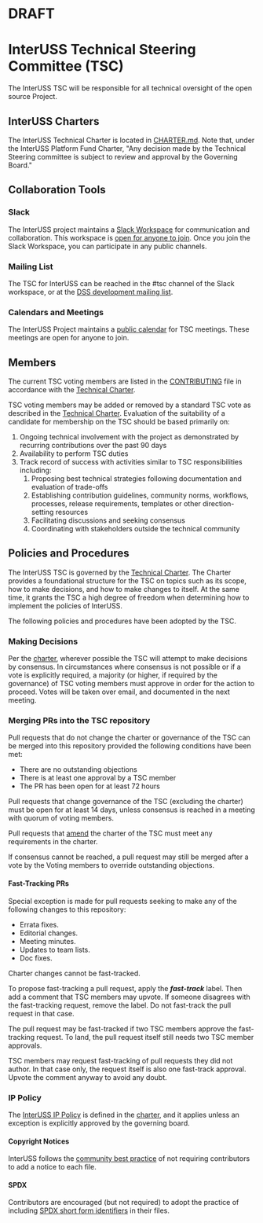# DRAFT

# InterUSS Technical Steering Committee (TSC)

The InterUSS TSC will be responsible for all technical oversight of the open source Project.

## InterUSS Charters

The InterUSS Technical Charter is located in [CHARTER.md](CHARTER.md).  Note that, under the InterUSS Platform Fund Charter, "Any decision made by the Technical Steering committee is subject to review and approval by the Governing Board."

## Collaboration Tools

### Slack

The InterUSS project maintains a [Slack Workspace](https://interuss.slack.com) for communication and collaboration.  This workspace is [open for anyone to join](https://join.slack.com/t/interuss/shared_invite/enQtNzg0OTcxOTIyNjc0LTQyYzM1MTljYWU1NDRkNjFkZmFlYjA0YTgwNjQ5N2U5OTVhMzBlZjY4NWE3YTgwYzVjNzg3ZjE5ZjRjM2M0ODQ).  Once you join the Slack Workspace, you can participate in any public channels. 

### Mailing List

The TSC for InterUSS can be reached in the #tsc channel of the Slack workspace, or at the [DSS development mailing list](https://groups.io/g/dss-interuss).

### Calendars and Meetings

The InterUSS Project maintains a [public calendar](https://calendar.google.com/calendar/embed?src=c_nn4qg3tof1c73pmrbq7eor1muo%40group.calendar.google.com&ctz=America%2FChicago) for TSC meetings. These meetings are open for anyone to join.

## Members

The current TSC voting members are listed in the [CONTRIBUTING](CONTRIBUTING.md) file in accordance with the [Technical Charter](CHARTER.md).

TSC voting members may be added or removed by a standard TSC vote as described in the [Technical Charter](CHARTER.md#2-technical-steering-committee).  Evaluation of the suitability of a candidate for membership on the TSC should be based primarily on:

1. Ongoing technical involvement with the project as demonstrated by recurring contributions over the past 90 days
1. Availability to perform TSC duties
1. Track record of success with activities similar to TSC responsibilities including:
    1. Proposing best technical strategies following documentation and evaluation of trade-offs
    1. Establishing contribution guidelines, community norms, workflows, processes, release requirements, templates or other direction-setting resources
    1. Facilitating discussions and seeking consensus
    1. Coordinating with stakeholders outside the technical community

## Policies and Procedures

The InterUSS TSC is governed by the [Technical Charter](CHARTER.md). The Charter provides a foundational structure for the TSC on topics such as its scope, how to make decisions, and how to make changes to itself.  At the same time, it grants the TSC a high degree of freedom when determining how to implement the policies of InterUSS. 

The following policies and procedures have been adopted by the TSC.

### Making Decisions

Per the [charter](CHARTER.md), wherever possible the TSC will attempt to make decisions by consensus.  In circumstances where consensus is not possible or if a vote is explicitly required, a majority (or higher, if required by the governance) of TSC voting members must approve in order for the action to proceed.  Votes will be taken over email, and documented in the next meeting.

### Merging PRs into the TSC repository

Pull requests that do not change the charter or governance of the TSC can be merged into this repository provided the following conditions have been met:

* There are no outstanding objections
* There is at least one approval by a TSC member
* The PR has been open for at least 72 hours

Pull requests that change governance of the TSC (excluding the charter) must be open for at least 14 days, unless consensus is reached in a meeting with quorum of voting members.

Pull requests that [amend](CHARTER.md#8-amendments) the charter of the TSC must meet any requirements in the charter.

If consensus cannot be reached, a pull request may still be merged after a vote by the Voting members to override outstanding objections.

#### Fast-Tracking PRs

Special exception is made for pull requests seeking to make any of the following changes to this repository:

- Errata fixes.
- Editorial changes.
- Meeting minutes.
- Updates to team lists.
- Doc fixes.

Charter changes cannot be fast-tracked.

To propose fast-tracking a pull request, apply the ***fast-track*** label. Then add a comment that TSC members may upvote. If someone disagrees with the fast-tracking request, remove the label. Do not fast-track the pull request in that case.

The pull request may be fast-tracked if two TSC members approve the fast-tracking request. To land, the pull request itself still needs two TSC member approvals.

TSC members may request fast-tracking of pull requests they did not author. In that case only, the request itself is also one fast-track approval. Upvote the comment anyway to avoid any doubt.

### IP Policy

The [InterUSS IP Policy](https://github.com/interuss/tsc/blob/main/CHARTER.md#7-intellectual-property-policy) is defined in the [charter](CHARTER.md), and it applies unless an exception is explicitly approved by the governing board.

#### Copyright Notices

InterUSS follows the [community best practice](https://www.linuxfoundation.org/blog/2020/01/copyright-notices-in-open-source-software-projects/) of not requiring contributors to add a notice to each file.

#### SPDX

Contributors are encouraged (but not required) to adopt the practice of including [SPDX short form identifiers](https://spdx.org/ids-how) in their files.
